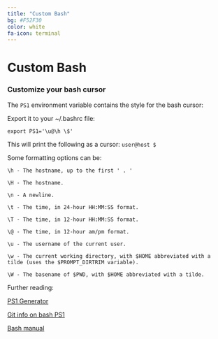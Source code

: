 ```yaml
---
title: "Custom Bash"
bg: #F52F30
color: white
fa-icon: terminal
---
```


# Custom Bash

### Customize your bash cursor

The `PS1` environment variable contains the style for the bash cursor:

Export it to your ~/.bashrc file:


`export PS1='\u@\h \$'`

This will print the following as a cursor: `user@host $`

Some formatting options can be:

`\h - The hostname, up to the first ' . ' `

`\H - The hostname. `

`\n - A newline. `

`\t - The time, in 24-hour HH:MM:SS format. `

`\T - The time, in 12-hour HH:MM:SS format. `

`\@ - The time, in 12-hour am/pm format. `

`\u - The username of the current user. `

`\w - The current working directory, with $HOME abbreviated with a tilde (uses the $PROMPT_DIRTRIM variable). `

`\W - The basename of $PWD, with $HOME abbreviated with a tilde. `

Further reading:

[PS1 Generator](http://bashrcgenerator.com/)

[Git info on bash PS1](http://mediadoneright.com/content/ultimate-git-ps1-bash-prompt)

[Bash manual](http://www.gnu.org/software/bash/manual/bashref.html)
